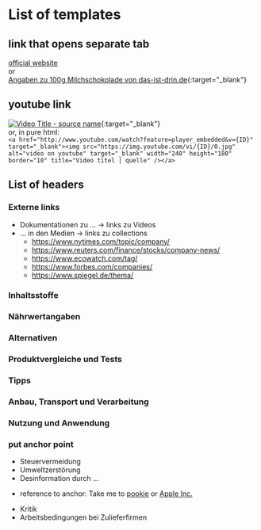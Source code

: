 # List of templates

## link that opens separate tab
<a target="_blank" href="http://www.something.org/">official website</a>   
or   
[Angaben zu 100g Milchschokolade von das-ist-drin.de](http://das-ist-drin.de/Milka-Alpenmilch-100-g--416351/){:target="_blank"}   

## youtube link
[![Video Title - source name](http://img.youtube.com/vi/abc/0.jpg)](https://www.youtube.com/watch?v=abc "Video Title - source name"){:target="_blank"}   
or, in pure html:   
`<a href="http://www.youtube.com/watch?feature=player_embedded&v={ID}" target="_blank"><img src="https://img.youtube.com/vi/{ID}/0.jpg" alt="video on youtube" target="_blank" width="240" height="180" border="10" title="Video titel | quelle" /></a>`

## List of headers
### Externe links
* Dokumentationen zu ... -> links zu Videos
* ... in den Medien -> links zu collections
  * https://www.nytimes.com/topic/company/
  * https://www.reuters.com/finance/stocks/company-news/
  * https://www.ecowatch.com/tag/
  * https://www.forbes.com/companies/
  * https://www.spiegel.de/thema/

### Inhaltsstoffe
### Nährwertangaben
### Alternativen
### Produktvergleiche und Tests
### Tipps
### Anbau, Transport und Verarbeitung
### Nutzung und Anwendung

### put anchor point
* <a name="steuervermeidung">Steuervermeidung</a>
* <a name="umweltzerstoerung">Umweltzerstörung</a>
* <a name="desinformation">Desinformation durch ...</a>

+ reference to anchor:
Take me to [pookie](#pookie)
or
<a href="../konzerne/apple_inc#steuervermeidung">Apple Inc.</a>

* Kritik
* Arbeitsbedingungen bei Zulieferfirmen
